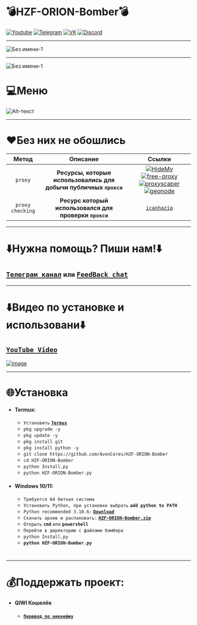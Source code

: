 # 💣HZF-ORION-Bomber💣

[![Youtube](https://user-images.githubusercontent.com/64781822/185656066-cdb875f1-ade6-4499-ae50-79a4f61fdc3e.png)](https://www.youtube.com/c/HZFYT/) [![Telegram](https://user-images.githubusercontent.com/64781822/185657127-657c530b-3849-4931-ab91-63d6f0508330.png)](https://t.me/hzfnews) [![VK](https://user-images.githubusercontent.com/64781822/185657778-21a240e2-da1f-4b72-b37e-447c9adebfcb.png)](https://vk.com/hzforum1) [![Discord](https://user-images.githubusercontent.com/64781822/185659753-b997c6db-c91a-42c0-8876-6826d46568ba.png)](https://discord.com/invite/7bneGfUS5h)
___
![Без имени-1](https://user-images.githubusercontent.com/64781822/185710900-b19394a1-3d64-4096-8b11-307588f8600e.png)
___
![Без имени-1](https://user-images.githubusercontent.com/64781822/184989363-0f13533a-42ff-47d0-b956-abd7b35448e4.png)

# 💻Меню
![Alt-текст](https://i.imgur.com/MuEEnbw.png)

___
# ❤️️**Без них не обошлись**
| Метод | Описание | Ссылки|
|:----------:|:----:|:----------:|
| `proxy` | **Ресурсы, которые использовались для добычи публичных `прокси`**|[![HideMy](https://i.ibb.co/Xp3TscR/hmn-logo-300x300.png)](https://hidemy.name/ru/)[![free-proxy](https://i.ibb.co/CnXVgkx/1658415338280.jpg)](https://free-proxy-list.net)[![proxyscaper](https://i.ibb.co/PYmCfwk/images.png)](https://proxyscrape.com)[![geonode](https://i.ibb.co/Jn2gfPn/image.png)](https://proxylist.geonode.com)|
| `proxy checking` | **Ресурс который использовался для проверки `прокси`** | [`icanhazip`](http://icanhazip.com) |

___
# ⬇️Нужна помощь? Пиши нам!⬇️

## [**`Телеграм канал`**](https://t.me/hzfnews) `или` [**`FeedBack chat`**](https://t.me/+MDOUaUZzWlEwNjRi)

___
# ⬇️Видео по установке и использовани⬇️
## [**`YouTube Video`**](https://www.youtube.com/watch?v=0BY_QHnLCGE)
[![image](https://user-images.githubusercontent.com/64781822/184990843-50d1b46d-9c48-40d6-b9b2-a6c48288bce2.png)](https://www.youtube.com/watch?v=0BY_QHnLCGE)

___
# 🌐Установка
+ #### **Termux:**
  + `Установить` [**`Termux`**](https://f-droid.org/en/packages/com.termux/)
  + `pkg upgrade -y`
  + `pkg update -y`
  + `pkg install git`
  + `pkg install python -y`
  + `git clone https://github.com/AvenCores/HZF-ORION-Bomber`
  + `cd HZF-ORION-Bomber`
  + `python Install.py`
  + `python HZF-ORION-Bomber.py`

+ #### **Windows 10/11:**
  + `Требуется 64 битная система`
  + `Установить Python, при установке выбрать` **`add python to PATH`**
  + `Python recommended 3.10.6:` [**`Download`**](https://www.python.org/)
  + `Скачать архив и распаковать:` [**`HZF-ORION-Bomber.zip`**](https://github.com/AvenCores/HZF-ORION-Bomber/archive/refs/heads/master.zip)
  + `Открыть` **`cmd`** `или` **`powershell`**
  + `Перейти в директорию с файлами бомбера`
  + `python Install.py`
  + **`python HZF-ORION-Bomber.py`**

#
___
# 💰Поддержать проект:

+ #### **QIWI Кошелёк**
  + [**`Перевод по никнейму`**](https://qiwi.com/n/AVENCORESDONATE)
